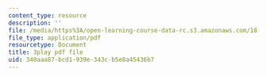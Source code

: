 ```yaml
---
content_type: resource
description: ''
file: /media/https%3A/open-learning-course-data-rc.s3.amazonaws.com/18-085-computational-science-and-engineering-i-fall-2008/340aaa87bcd1939e343cb5e8a45436b7_5Pw5k0z1L4Q.pdf
file_type: application/pdf
resourcetype: Document
title: 3play pdf file
uid: 340aaa87-bcd1-939e-343c-b5e8a45436b7
---
```


